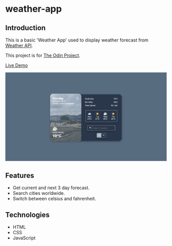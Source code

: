 # weather-app

## Introduction 

This is a basic 'Weather App' used to display weather forecast from [Weather API](https://www.weatherapi.com/). 

This project is for [The Odin Project](https://www.theodinproject.com/lessons/node-path-javascript-weather-app).

[Live Demo](https://ants-1.github.io/weather-app/)

![alt text](https://github.com/ants-1/weather-app/blob/01dab219e32cb621d0922bee9e3f02d21f2f5cfc/dist/images/Screenshot%20.png?raw=true "App Preview")

## Features

- Get current and next 3 day forecast.
- Search cities worldwide.
- Switch between celsius and fahrenheit.

## Technologies 
* HTML
* CSS
* JavaScript 

